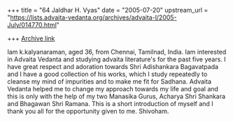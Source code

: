 +++
title = "64 Jaldhar H. Vyas"
date = "2005-07-20"
upstream_url = "https://lists.advaita-vedanta.org/archives/advaita-l/2005-July/014770.html"

+++
[Archive link](https://lists.advaita-vedanta.org/archives/advaita-l/2005-July/014770.html)

Iam k.kalyanaraman, aged 36, from Chennai, Tamilnad, India. Iam interested 
in Advaita Vedanta and studying advaita literature's for the past five 
years. I have great respect and adoration towards Shri Adishankara 
Bagavatpada and I have a good collection of his works, which I study 
repeatedly to cleanse my mind of impurities and to make me fit for 
Sadhana. Advaita Vedanta helped me to change my approach towards my life 
and goal and this is only with the help of my two Manasika Gurus, Acharya 
Shri Shankara and Bhagawan Shri Ramana. This is a short introduction of 
myself and I thank you all for the opportunity given to me. Shivoham.

